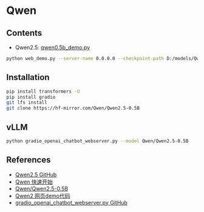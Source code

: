 # Qwen

## Contents
- Qwen2.5: [qwen0.5b_demo.py](qwen0.5b_demo.py)

```sh
python web_demo.py --server-name 0.0.0.0 --checkpoint-path D:/models/Qwen/Qwen2.5-0.5B
```

## Installation
```sh
pip install transformers -U
pip install gradio
git lfs install
git clone https://hf-mirror.com/Qwen/Qwen2.5-0.5B
```

## vLLM
```sh
python gradio_openai_chatbot_webserver.py --model Qwen/Qwen2.5-0.5B
```

## References
- [Qwen2.5 GitHub](https://github.com/QwenLM/Qwen2.5)
- [Qwen 快速开始](https://qwen.readthedocs.io/zh-cn/latest/getting_started/quickstart.html)
- [Qwen/Qwen2.5-0.5B](https://hf-mirror.com/Qwen/Qwen2.5-0.5B)
- [Qwen2 网页demo代码](https://github.com/QwenLM/Qwen2.5/blob/main/examples/demo/web_demo.py)
- [gradio_openai_chatbot_webserver.py GitHub](https://github.com/vllm-project/vllm/blob/main/examples/online_serving/gradio_openai_chatbot_webserver.py)